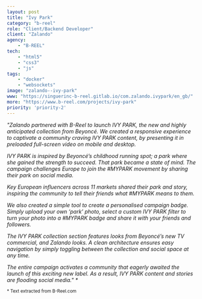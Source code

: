 ```yaml
---
layout: post
title: "Ivy Park"
category: "b-reel"
role: "Client/Backend Developer"
client: "Zalando"
agency:
    - "B-REEL"
tech:
    - "html5"
    - "css3"
    - "js"
tags:
    - "docker"
    - "websockets"
image: "zalando--ivy-park"
www: "https://singuerinc-b-reel.gitlab.io/com.zalando.ivypark/en_gb/"
more: "https://www.b-reel.com/projects/ivy-park"
priority: 'priority-2'
---
```


_"Zalando partnered with B-Reel to launch IVY PARK, the new and highly anticipated collection from Beyonc&eacute;. We created a responsive experience to captivate a community craving IVY PARK content, by presenting it in preloaded full-screen video on mobile and desktop._

_IVY PARK is inspired by Beyonc&eacute;’s childhood running spot; a park where she gained the strength to succeed. That park became a state of mind. The campaign challenges Europe to join the #MYPARK movement by sharing their park on social media._

_Key European influencers across 11 markets shared their park and story, inspiring the community to tell their friends what #MYPARK means to them._

_We also created a simple tool to create a personalised campaign badge. Simply upload your own ‘park’ photo, select a custom IVY PARK filter to turn your photo into a #MYPARK badge and share it with your friends and followers._

_The IVY PARK collection section features looks from Beyonc&eacute;’s new TV commercial, and Zalando looks. A clean architecture ensures easy navigation by simply toggling between the collection and social space at any time._

_The entire campaign activates a community that eagerly awaited the launch of this exciting new label. As a result, IVY PARK content and stories are flooding social media." \*_

<small>* Text extracted from B-Reel.com</small>

